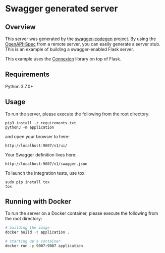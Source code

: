 # Swagger generated server

## Overview
This server was generated by the [swagger-codegen](https://github.com/swagger-api/swagger-codegen) project. By using the
[OpenAPI-Spec](https://github.com/swagger-api/swagger-core/wiki) from a remote server, you can easily generate a server stub.  This
is an example of building a swagger-enabled Flask server.

This example uses the [Connexion](https://github.com/zalando/connexion) library on top of Flask.

## Requirements
Python 3.7.0+

## Usage
To run the server, please execute the following from the root directory:

```
pip3 install -r requirements.txt
python3 -m application
```

and open your browser to here:

```
http://localhost:9007/v1/ui/
```

Your Swagger definition lives here:

```
http://localhost:9007/v1/swagger.json
```

To launch the integration tests, use tox:
```
sudo pip install tox
tox
```

## Running with Docker

To run the server on a Docker container, please execute the following from the root directory:

```bash
# building the image
docker build -t application .

# starting up a container
docker run -p 9007:9007 application
```